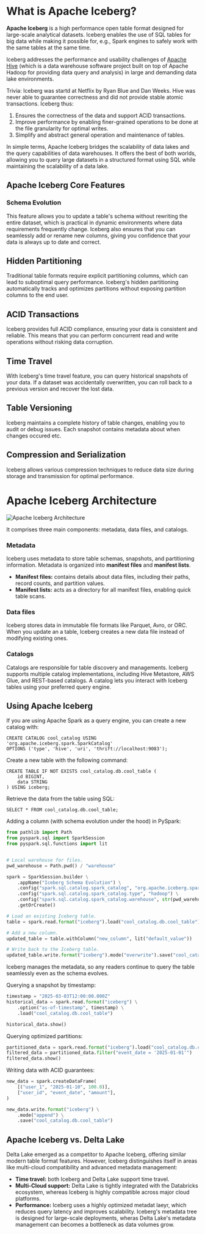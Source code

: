 # What is Apache Iceberg?

**Apache Iceberg** is a high performance open table format designed for large-scale analytical datasets.
Iceberg enables the use of SQL tables for big data while making it possible for, e.g.,
Spark engines to safely work with the same tables at the same time.

Iceberg addresses the performance and usability challenges of [Apache Hive](https://en.wikipedia.org/wiki/Apache_Hive)
(which is a data warehouse software project built on top of Apache Hadoop for providing
data query and analysis) in large and demanding data lake environments.

Trivia: Iceberg was startd at Netflix by Ryan Blue and Dan Weeks. Hive was never able to
guarantee correctness and did not provide stable atomic transactions. Iceberg thus:

1. Ensures the correctness of the data and support ACID transactions.
2. Improve performance by enabling finer-grained operations to be done at the file
   granularity for optimal writes.
3. Simplify and abstract general operation and maintenance of tables.

In simple terms, Apache Iceberg bridges the scalability of data lakes and the query
capabilities of data warehouses. It offers the best of both worlds, allowing you to query
large datasets in a structured format using SQL while maintaining the scalability of a
data lake.


## Apache Iceberg Core Features


### Schema Evolution

This feature allows you to update a table's schema without rewriting the entire dataset,
which is practical in dynamic environments where data requirements frequently change.
Iceberg also ensures that you can seamlessly add or rename new columns, giving you
confidence that your data is always up to date and correct.


## Hidden Partitioning

Traditional table formats require explicit partitioning columns, which can lead to
suboptimal query performance. Iceberg's hidden partitioning automatically tracks and
optimizes partitions without exposing partition columns to the end user.


## ACID Transactions

Iceberg provides full ACID compliance, ensuring your data is consistent and reliable. This
means that you can perform concurrent read and write operations without risking data
corruption.


## Time Travel

With Iceberg's time travel feature, you can query historical snapshots of your data. If a
dataset was accidentally overwritten, you can roll back to a previous version and recover
the lost data.


## Table Versioning

Iceberg maintains a complete history of table changes, enabling you to audit or debug
issues. Each snapshot contains metadata about when changes occured etc.


## Compression and Serialization

Iceberg allows various compression techniques to reduce data size during storage and
transmission for optimal performance.


# Apache Iceberg Architecture

![Apache Iceberg Architecture](https://estuary.dev/static/0c05c453aad1d27b1fe9c2eaad18dc08/6c394/architecture_a4f0cb3c14.webp)

It comprises three main components: metadata, data files, and catalogs.


### Metadata

Iceberg uses metadata to store table schemas, snapshots, and partitioning information.
Metadata is organized into **manifest files** and **manifest lists**.

- **Manifest files:** contains details about data files, including their paths, record
  counts, and partition values.
- **Manifest lists:** acts as a directory for all manifest files, enabling quick table
  scans.


### Data files

Iceberg stores data in immutable file formats like Parquet, Avro, or ORC. When you update
an a table, Iceberg creates a new data file instead of modifying existing ones.


### Catalogs

Catalogs are responsible for table discovery and managements. Iceberg supports multiple
catalog implementations, including Hive Metastore, AWS Glue, and REST-based catalogs. A
catalog lets you interact with Iceberg tables using your preferred query engine.


## Using Apache Iceberg

If you are using Apache Spark as a query engine, you can create a new catalog with:

```
CREATE CATALOG cool_catalog USING 'org.apache.iceberg.spark.SparkCatalog'
OPTIONS ('type', 'hive', 'uri', 'thrift://localhost:9083');
```

Create a new table with the following command:

```
CREATE TABLE IF NOT EXISTS cool_catalog.db.cool_table (
    id BIGINT,
    data STRING
) USING iceberg;
```


Retrieve the data from the table using SQL:

```
SELECT * FROM cool_catalog.db.cool_table;
```

Adding a column (with schema evolution under the hood) in PySpark:

```python
from pathlib import Path
from pyspark.sql import SparkSession
from pyspark.sql.functions import lit


# Local warehouse for files.
pwd_warehouse = Path.pwd() / "warehouse"

spark = SparkSession.builder \
    .appName("Iceberg Schema Evolution") \
    .config("spark.sql.catalog.spark_catalog", "org.apache.iceberg.spark.SparkCatalog") \
    .config("spark.sql.catalog.spark_catalog.type", "hadoop") \
    .config("spark.sql.catalog.spark_catalog.warehouse", str(pwd_warehouse)) \
    .getOrCreate()

# Load an existing Iceberg table.
table = spark.read.format("iceberg").load("cool_catalog.db.cool_table")

# Add a new column.
updated_table = table.withColumn("new_column", lit("default_value"))

# Write back to the Iceberg table.
updated_table.write.format("iceberg").mode("overwrite").save("cool_catalog.db.cool_table")

```

Iceberg manages the metadata, so any readers continue to query the table seamlessly even
as the schema evolves.


Querying a snapshot by timestamp:

```python
timestamp = "2025-03-03T12:00:00.000Z"
historical_data = spark.read.format("iceberg") \
    .option("as-of-timestamp", timestamp) \
    .load("cool_catalog.db.cool_table")

historical_data.show()

```

Querying optimized partitions:

```python
partitioned_data = spark.read.format("iceberg").load("cool_catalog.db.cool_table")
filtered_data = partitioned_data.filter("event_date = '2025-01-01'")
filtered_data.show()

```

Writing data with ACID guarantees:

```python
new_data = spark.createDataFrame(
    [("user_1", "2025-01-10", 100.0)],
    ["user_id", "event_date", "amount"],
)

new_data.write.format("iceberg") \
    .mode("append") \
    .save("cool_catalog.db.cool_table")

```

## Apache Iceberg vs. Delta Lake

Delta Lake emerged as a competitor to Apache Iceberg, offering similar modern table format
features. However, Iceberg distinguishes itself in areas like multi-cloud compatibility
and advanced metadata management:

- **Time travel:** both Iceberg and Delta Lake support time travel.
- **Multi-Cloud support:** Delta Lake is tightly integrated with the Databricks ecosystem,
  whereas Iceberg is highly compatible across major cloud platforms.
- **Performance:** Iceberg uses a highly optimized metadat laeyr, which reduces query
  latency and improves scalability. Iceberg's metadata tree is designed for large-scale
  deployments, wheras Delta Lake's metadata management can becomes a bottleneck as data
  volumes grow.

